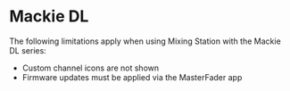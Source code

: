 # Mackie DL

The following limitations apply when using Mixing Station with the Mackie DL series:

- Custom channel icons are not shown
- Firmware updates must be applied via the MasterFader app